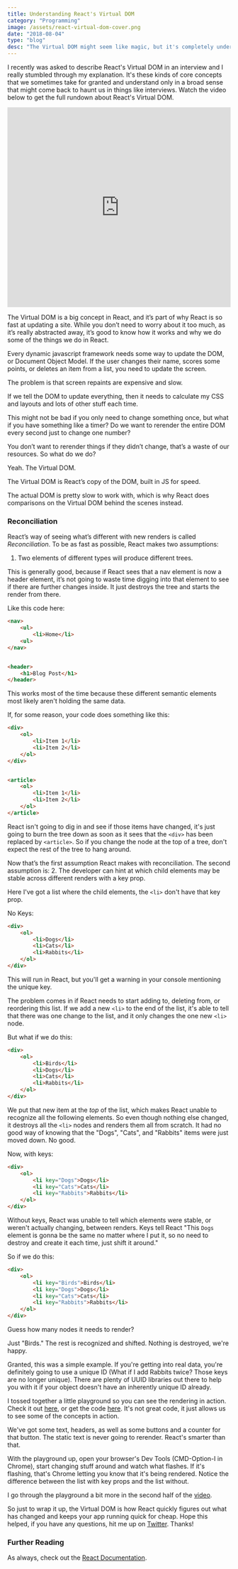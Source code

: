 ```yaml
---
title: Understanding React's Virtual DOM
category: "Programming"
image: /assets/react-virtual-dom-cover.png
date: "2018-08-04"
type: "blog"
desc: "The Virtual DOM might seem like magic, but it's completely understandable and crucial knowledge to becoming an expert React developer."
---
```


I recently was asked to describe React's Virtual DOM in an interview and I really stumbled through my explanation. It's these kinds of core concepts that we sometimes take for granted and understand only in a broad sense that might come back to haunt us in things like interviews. Watch the video below to get the full rundown about React's Virtual DOM.

<iframe width="100%" height="450px" src="https://www.youtube.com/embed/hnQcDtXZC6g" frameborder="0" allow="autoplay; encrypted-media" allowfullscreen></iframe>

The Virtual DOM is a big concept in React, and it’s part of why React is so fast at updating a site. While you don’t need to worry about it too much, as it’s really abstracted away, it’s good to know how it works and why we do some of the things we do in React.

Every dynamic javascript framework needs some way to update the DOM, or Document Object Model. If the user changes their name, scores some points, or deletes an item from a list, you need to update the screen.

The problem is that screen repaints are expensive and slow.

If we tell the DOM to update everything, then it needs to calculate my CSS and layouts and lots of other stuff each time.

This might not be bad if you only need to change something once, but what if you have something like a timer? Do we want to rerender the entire DOM every second just to change one number?

You don’t want to rerender things if they didn’t change, that’s a waste of our resources. So what do we do?

Yeah. The Virtual DOM.

The Virtual DOM is React’s copy of the DOM, built in JS for speed.

The actual DOM is pretty slow to work with, which is why React does comparisons on the Virtual DOM behind the scenes instead.

### Reconciliation
React’s way of seeing what’s different with new renders is called *Reconciliation*. To be as fast as possible, React makes two assumptions:

1. Two elements of different types will produce different trees.

This is generally good, because if React sees that a nav element is now a header element, it’s not going to waste time digging into that element to see if there are further changes inside. It just destroys the tree and starts the render from there.

Like this code here:
```html
<nav>
	<ul>
		<li>Home</li>
	<ul>
</nav>


<header>
	<h1>Blog Post</h1>
</header>
```
This works most of the time because these different semantic elements most likely aren't holding the same data.

If, for some reason, your code does something like this: 
```html
<div>
	<ol>
		<li>Item 1</li>
		<li>Item 2</li>
	</ol>
</div> 


<article>
	<ol>
		<li>Item 1</li>
		<li>Item 2</li>
	</ol>
</article> 
```
React isn't going to dig in and see if those items have changed, it's just going to burn the tree down as soon as it sees that the `<div>` has been replaced by `<article>`. So if you change the node at the top of a tree, don't expect the rest of the tree to hang around.

Now that’s the first assumption React makes with reconciliation. The second assumption is:
2. The developer can hint at which child elements may be stable across different renders with a key prop.

Here I've got a list where the child elements, the `<li>` don't have that key prop. 

No Keys:
```html
<div>
	<ol>
		<li>Dogs</li>
		<li>Cats</li>
		<li>Rabbits</li>
	</ol>
</div> 
```

This will run in React, but you'll get a warning in your console mentioning the unique key.

The problem comes in if React needs to start adding to, deleting from, or reordering this list. If we add a new `<li>` to the end of the list, it's able to tell that there was one change to the list, and it only changes the one new `<li>` node.

But what if we do this:
```html
<div>
	<ol>
		<li>Birds</li>
		<li>Dogs</li>
		<li>Cats</li>
		<li>Rabbits</li>
	</ol>
</div> 
```

We put that new item at the *top* of the list, which makes React unable to recognize all the following elements. So even though nothing else changed, it destroys all the `<li>` nodes and renders them all from scratch. It had no good way of knowing that the "Dogs", "Cats", and "Rabbits" items were just moved down. No good.

Now, with keys:
```html
<div>
	<ol>
		<li key="Dogs">Dogs</li>
		<li key="Cats">Cats</li>
		<li key="Rabbits">Rabbits</li>
	</ol>
</div> 
```
Without keys, React was unable to tell which elements were stable, or weren't actually changing, between renders. Keys tell React "This `Dogs` element is gonna be the same no matter where I put it, so no need to destroy and create it each time, just shift it around."

So if we do this:
```html
<div>
	<ol>
		<li key="Birds">Birds</li>
		<li key="Dogs">Dogs</li>
		<li key="Cats">Cats</li>
		<li key="Rabbits">Rabbits</li>
	</ol>
</div> 
```
Guess how many nodes it needs to render?

Just "Birds." The rest is recognized and shifted. Nothing is destroyed, we're happy.


Granted, this was a simple example. If you're getting into real data, you're definitely going to use a unique ID (What if I add Rabbits twice? Those keys are no longer unique). There are plenty of UUID libraries out there to help you with it if your object doesn't have an inherently unique ID already.



I tossed together a little playground so you can see the rendering in action. Check it out [here](https://playground.atrost.com/virtualdom), or get the code [here](https://github.com/a-trost/react-playground/blob/master/src/VirtualDom.js). It's not great code, it just allows us to see some of the concepts in action.

We've got some text, headers, as well as some buttons and a counter for that button. The static text is never going to rerender. React's smarter than that.

With the playground up, open your browser's Dev Tools (CMD-Option-I in Chrome), start changing stuff around and watch what flashes. If it's flashing, that's Chrome letting you know that it's being rendered. Notice the difference between the list with key props and the list without.

I go through the playground a bit more in the second half of the [video](https://www.youtube.com/watch?v=hnQcDtXZC6g).

So just to wrap it up, the Virtual DOM is how React quickly figures out what has changed and keeps your app running quick for cheap. Hope this helped, if you have any questions, hit me up on [Twitter](https://twitter.com/MisterTrost). Thanks!

### Further Reading
As always, check out the [React Documentation](https://reactjs.org/docs/faq-internals.html).